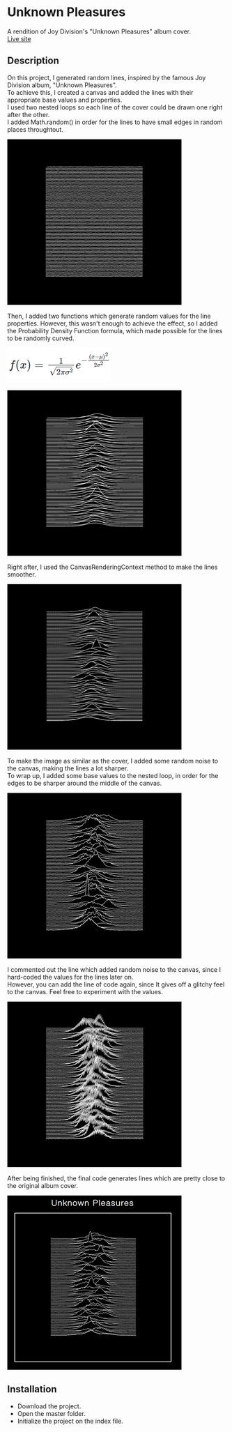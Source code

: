 # Unknown Pleasures

A rendition of Joy Division's "Unknown Pleasures" album cover.\
[Live site](https://unknown-pleasures-js.netlify.app/)

## Description

On this project, I generated random lines, inspired by the famous Joy Division album, "Unknown Pleasures".\
To achieve this, I created a canvas and added the lines with their appropriate base values and properties.\
I used two nested loops so each line of the cover could be drawn one right after the other.\
I added Math.random() in order for the lines to have small edges in random places throughtout.

![Basic lines](/assets/images/img0.png)

Then, I added two functions which generate random values for the line properties. However, this wasn't enough to achieve the effect, so I added the Probability Density Function formula, which made possible for the lines to be randomly curved.

![Probability Density Function](/assets/images/pdf.png)

![Curved lines](/assets/images/img1.png)

Right after, I used the CanvasRenderingContext method to make the lines smoother.

![Curves are smoother](/assets/images/img2.png)

To make the image as similar as the cover, I added some random noise to the canvas, making the lines a lot sharper.\
To wrap up, I added some base values to the nested loop, in order for the edges to be sharper around the middle of the canvas.

![Sharp curves](/assets/images/img3.png)

I commented out the line which added random noise to the canvas, since I hard-coded the values for the lines later on.\
However, you can add the line of code again, since It gives off a glitchy feel to the canvas. Feel free to experiment with the values.

![Glitchy version](/assets/images/img4.png)

After being finished, the final code generates lines which are pretty close to the original album cover.

![Final version](/assets/images/img5.png)

## Installation

- Download the project.
- Open the master folder.
- Initialize the project on the index file.
